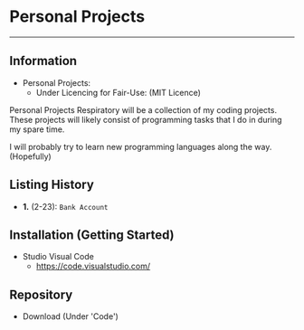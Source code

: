  # Personal Projects

---

## Information
* Personal Projects:
  * Under Licencing for Fair-Use: (MIT Licence)

Personal Projects Respiratory will be a collection of my coding projects.
These projects will likely consist of programming tasks that I do in during my spare time.

I will probably try to learn new programming languages along the way. (Hopefully)
 
## Listing History
* **1.** (2-23): `Bank Account`

## Installation (Getting Started)
* Studio Visual Code
  * https://code.visualstudio.com/
 
## Repository
* Download (Under 'Code')




